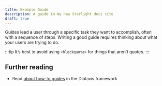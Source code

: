 ```yaml
---
title: Example Guide
description: A guide in my new Starlight docs site
draft: true
---
```


Guides lead a user through a specific task they want to accomplish, often with a sequence of steps.
Writing a good guide requires thinking about what your users are trying to do.

:::tip
It’s best to avoid using `<blockquote>` for things that aren’t quotes.
:::

## Further reading

- Read [about how-to guides](https://diataxis.fr/how-to-guides/) in the Diátaxis framework
